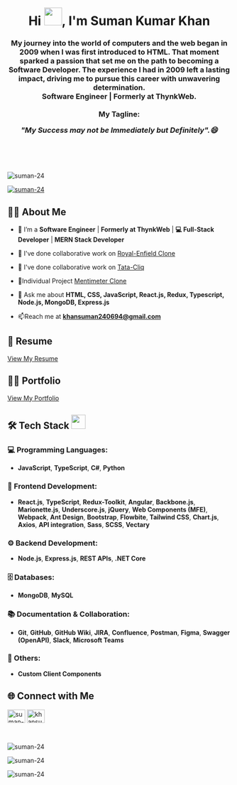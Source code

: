 <h1 align="center">Hi <img width="40" height="40" src="https://raw.githubusercontent.com/MartinHeinz/MartinHeinz/master/wave.gif" />, I'm Suman Kumar Khan</h1>
<h3 align="center">My journey into the world of computers and the web began in 2009 when I was first introduced to HTML. That moment sparked a passion that set me on the path to becoming a Software Developer. The experience I had in 2009 left a lasting impact, driving me to pursue this career with unwavering determination. <br /> Software Engineer | Formerly at ThynkWeb. <br/> <br /> My Tagline: <p><b><i>"My Success may not be Immediately but Definitely".😄</i></b></p> <br/></h3>
  <br/>

<p align="left"> <img src="https://komarev.com/ghpvc/?username=suman-24&label=Profile%20views&color=0e75b6&style=flat" alt="suman-24" /> </p>

<p align="left"> <a href="https://github.com/ryo-ma/github-profile-trophy"><img margin-left="30" src="https://github-profile-trophy.vercel.app/?username=suman-24" alt="suman-24" /></a> </p>

## 👨‍💻 About Me

- 🌱 I’m a **Software Engineer** | **Formerly at ThynkWeb** | **💻 Full-Stack Developer** | **MERN Stack Developer**

- 🔭 I've done collaborative work on [Royal-Enfield Clone](royal-enfield-clone.netlify.app)

- 👯 I've done collaborative work on [Tata-Cliq](clone-tatacliq.netlify.app)

- 🤝Individual Project [Mentimeter Clone](https://mentimeter-clone.netlify.app)

- 💬 Ask me about **HTML, CSS, JavaScript, React.js, Redux, Typescript, Node.js, MongoDB, Express.js**

- 📫Reach me at **khansuman240694@gmail.com**

## 📄 Resume
[View My Resume](https://drive.google.com/file/d/11MHMZYR-gEQJyqQPOdEvQt9bmAqsCuWd/view?usp=sharing)

## 👨‍💻 Portfolio
[View My Portfolio](https://SUMAN-24.github.io)

## 🛠️ Tech Stack <img src = "https://media2.giphy.com/media/QssGEmpkyEOhBCb7e1/giphy.gif?cid=ecf05e47a0n3gi1bfqntqmob8g9aid1oyj2wr3ds3mg700bl&rid=giphy.gif" width = 32px>

### 💻 Programming Languages: 
- **JavaScript**, **TypeScript**, **C#**, **Python**
### 🎨 Frontend Development: 
- **React.js**, **TypeScript**, **Redux-Toolkit**, **Angular**, **Backbone.js**, **Marionette.js**, **Underscore.js**, **jQuery**, **Web Components (MFE)**, **Webpack**, **Ant Design**, **Bootstrap**, **Flowbite**, **Tailwind CSS**, **Chart.js**, **Axios**, **API integration**, **Sass**, **SCSS**, **Vectary**
### ⚙️ Backend Development: 
- **Node.js**, **Express.js**, **REST APIs**, **.NET Core**
### 🗄 Databases: 
- **MongoDB**, **MySQL**
### 📚 Documentation & Collaboration: 
- **Git**, **GitHub**, **GitHub Wiki**, **JIRA**, **Confluence**, **Postman**, **Figma**, **Swagger (OpenAPI)**, **Slack**, **Microsoft Teams**
### 🔧 Others: 
- **Custom Client Components**

## 🌐 Connect with Me
<p align="left">
<a href="https://linkedin.com/in/suman-kumar-khan" target="blank"><img align="center" src="https://raw.githubusercontent.com/rahuldkjain/github-profile-readme-generator/master/src/images/icons/Social/linked-in-alt.svg" alt="suman-kumar-khan" height="30" width="40" /></a>
   <a href="https://mail.google.com/mail/u/0/#inbox?compose=new" target="blank"><img align="center" src="https://upload.wikimedia.org/wikipedia/commons/thumb/7/7e/Gmail_icon_%282020%29.svg/1200px-Gmail_icon_%282020%29.svg.png" alt="khansuman240694@gmail.com" height="30" width="40" /></a>
</p>

<br/>

<p><img align="left" src="https://github-readme-stats.vercel.app/api/top-langs?username=suman-24&show_icons=true&locale=en&layout=compact" alt="suman-24" /></p>

<br/>

<p><img align="center" src="https://github-readme-stats.vercel.app/api?username=suman-24&show_icons=true&locale=en" alt="suman-24" /></p>

<p><img align="center" src="https://github-readme-streak-stats.herokuapp.com/?user=suman-24&" alt="suman-24" /></p>
